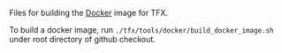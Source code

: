 Files for building the [Docker](http://www.docker.com) image for TFX.

To build a docker image, run
`./tfx/tools/docker/build_docker_image.sh` under root directory of github checkout.
